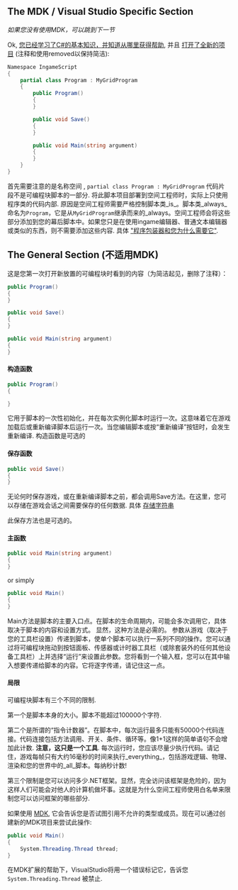 ## The MDK / Visual Studio Specific Section
_如果您没有使用MDK，可以跳到下一节_

Ok, [您已经学习了C#的基本知识，并知道从哪里获得帮助](Quick-Introduction-to-Space-Engineers-Ingame-Scripts), 并且 [打开了全新的项目](Getting-Started)  (注释和使用removed以保持简洁):

```csharp
Namespace IngameScript
{
    partial class Program : MyGridProgram
    {
        public Program()
        {
        }

        public void Save()
        {
        }

        public void Main(string argument)
        {
        }
    }
}
```
首先需要注意的是名称空间 , `partial class Program : MyGridProgram` 代码片段不是可编程块脚本的一部分. 将此脚本项目部署到空间工程师时，实际上只使用程序类的代码内部. 原因是空间工程师需要严格控制脚本类_is_。脚本类_always_命名为`Program`，它是从`MyGridProgram`继承而来的_always。空间工程师会将这些部分添加到您的幕后脚本中。如果您只是在使用ingame编辑器、普通文本编辑器或类似的东西，则不需要添加这些内容. 具体 ["程序包装器和您为什么需要它"](The-Program-Wrapper-And-Why-You-Need-It).

## The General Section (不适用MDK)

这是您第一次打开新放置的可编程块时看到的内容（为简洁起见，删除了注释）：
```csharp
public Program()
{
}

public void Save()
{
}

public void Main(string argument)
{
}
```

#### 构造函数
```csharp
public Program() 
{

}
```
它用于脚本的一次性初始化，并在每次实例化脚本时运行一次。这意味着它在游戏加载后或重新编译脚本后运行一次。当您编辑脚本或按“重新编译”按钮时，会发生重新编译.
构造函数是可选的

#### 保存函数
```csharp
public void Save() 
{
}
```
无论何时保存游戏，或在重新编译脚本之前，都会调用Save方法。在这里，您可以存储在游戏会话之间需要保存的任何数据. 具体 [存储字符串](The-Storage-String)

此保存方法也是可选的。

#### 主函数
```csharp
public void Main(string argument) 
{
}
```
or simply
```csharp
public void Main() 
{
}
```
Main方法是脚本的主要入口点。在脚本的生命周期内，可能会多次调用它，具体取决于脚本的内容和设置方式。
显然，这种方法是必需的。
参数从游戏（取决于您的工具栏设置）传递到脚本，使单个脚本可以执行一系列不同的操作。您可以通过将可编程块拖动到按钮面板、传感器或计时器工具栏（或除套装外的任何其他设备工具栏）上并选择“运行”来设置此参数。您将看到一个输入框，您可以在其中输入想要传递给脚本的内容。它将逐字传递，请记住这一点。

#### 局限
可编程块脚本有三个不同的限制.

第一个是脚本本身的大小。脚本不能超过100000个字符.

第二个是所谓的“指令计数器”。在脚本中，每次运行最多只能有50000个代码连接。代码连接包括方法调用、开关、条件、循环等。像1+1这样的简单语句不会增加此计数. **注意，这只是一个工具**. 每次运行时，您应该尽量少执行代码。请记住，游戏每帧只有大约16毫秒的时间来执行_everything_，包括游戏逻辑、物理、渲染和您的世界中的_all_脚本。每纳秒计数!

第三个限制是您可以访问多少.NET框架。显然，完全访问该框架是危险的，因为这样人们可能会对他人的计算机做坏事。这就是为什么空间工程师使用白名单来限制您可以访问框架的哪些部分. 

如果使用 [MDK](Getting-Started), 它会告诉您是否试图引用不允许的类型或成员。现在可以通过创建新的MDK项目来尝试此操作:

```csharp
public void Main()
{
    System.Threading.Thread thread;
}
```

在MDK扩展的帮助下，VisualStudio将用一个错误标记它，告诉您`System.Threading.Thread` 被禁止.

